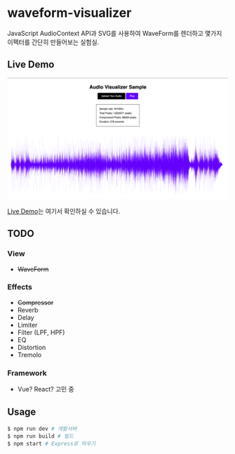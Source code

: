 # waveform-visualizer
JavaScript AudioContext API과 SVG를 사용하여 WaveForm를 렌더하고 몇가지 이펙터를 간단히 만들어보는 실험실.

## Live Demo
![image](./screenshot.png)

[Live Demo](https://simple-audio-waveform.herokuapp.com/)는 여기서 확인하실 수 있습니다.

## TODO
### View
- <strike>WaveForm</strike>
### Effects
- <strike>Compressor</strike>
- Reverb
- Delay
- Limiter
- Filter (LPF, HPF)
- EQ
- Distortion
- Tremolo
### Framework
- Vue? React? 고민 중

## Usage
```bash
$ npm run dev # 개발서버
$ npm run build # 빌드
$ npm start # Express로 띄우기
```

